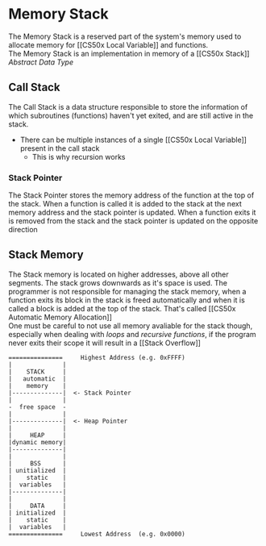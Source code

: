 # Memory Stack
The Memory Stack is a reserved part of the system's memory used to allocate memory for [[CS50x Local Variable]] and functions.  
The Memory Stack is an implementation in memory of a [[CS50x Stack]] *Abstract Data Type*

## Call Stack
The Call Stack is a data structure responsible to store the information of which subroutines (functions) haven't yet exited, and are still active in the stack.

- There can be multiple instances of a single [[CS50x Local Variable]] present in the call stack   
    - This is why recursion works

### Stack Pointer
The Stack Pointer stores the memory address of the function at the top of the stack. When a function is called it is added to the stack at the next memory address and the stack pointer is updated. When a function exits it is removed from the stack and the stack pointer is updated on the opposite direction

## Stack Memory
The Stack memory is located on higher addresses, above all other segments. The stack grows downwards as it's space is used.
The programmer is not responsible for managing the stack memory, when a function exits its block in the stack is freed automatically and when it is called a block is added at the top of the stack. That's called [[CS50x Automatic Memory Allocation]]  
One must be careful to not use all memory avaliable for the stack though, especially when dealing with *loops* and *recursive functions*, if the program never exits their scope it will result in a [[Stack Overflow]]

```
===============     Highest Address (e.g. 0xFFFF)
|              |
|    STACK     |
|   automatic  |
|    memory    |
|--------------|  <- Stack Pointer
|              |
-  free space  -
|              |
|--------------|  <- Heap Pointer
|              |
|     HEAP     |
|dynamic memory|
|--------------|  
|              |
|     BSS      |
| unitialized  |
|    static    |
|  variables   |
|--------------|  
|              |
|     DATA     |
| initialized  |
|    static    |
|  variables   |
===============     Lowest Address  (e.g. 0x0000)
```
